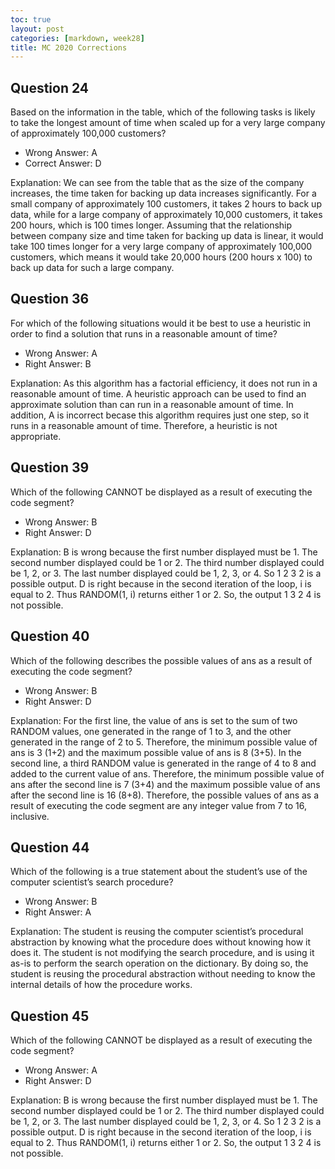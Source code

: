 ```yaml
---
toc: true
layout: post
categories: [markdown, week28]
title: MC 2020 Corrections
---
```


## Question 24
Based on the information in the table, which of the following tasks is likely to take the longest amount of time when scaled up for a very large company of approximately 100,000 customers?
- Wrong Answer: A
- Correct Answer: D

Explanation: We can see from the table that as the size of the company increases, the time taken for backing up data increases significantly. For a small company of approximately 100 customers, it takes 2 hours to back up data, while for a large company of approximately 10,000 customers, it takes 200 hours, which is 100 times longer. Assuming that the relationship between company size and time taken for backing up data is linear, it would take 100 times longer for a very large company of approximately 100,000 customers, which means it would take 20,000 hours (200 hours x 100) to back up data for such a large company.

## Question 36
For which of the following situations would it be best to use a heuristic in order to find a solution that runs in a reasonable amount of time?
- Wrong Answer: A
- Right Answer: B

Explanation: As this algorithm has a factorial efficiency, it does not run in a reasonable amount of time. A heuristic approach can be used to find an approximate solution than can run in a reasonable amount of time. In addition, A is incorrect becase this algorithm requires just one step, so it runs in a reasonable amount of time. Therefore, a heuristic is not appropriate.

## Question 39
Which of the following CANNOT be displayed as a result of executing the code segment?
- Wrong Answer: B
- Right Answer: D

Explanation: B is wrong because the first number displayed must be 1. The second number displayed could be 1 or 2. The third number displayed could be 1, 2, or 3. The last number displayed could be 1, 2, 3, or 4. So 1 2 3 2 is a possible output. D is right because in the second iteration of the loop, i is equal to 2. Thus RANDOM(1, i) returns either 1 or 2. So, the output 1 3 2 4 is not possible.

## Question 40
Which of the following describes the possible values of ans as a result of executing the code segment?
- Wrong Answer: B
- Right Answer: D

Explanation: For the first line, the value of ans is set to the sum of two RANDOM values, one generated in the range of 1 to 3, and the other generated in the range of 2 to 5. Therefore, the minimum possible value of ans is 3 (1+2) and the maximum possible value of ans is 8 (3+5). In the second line, a third RANDOM value is generated in the range of 4 to 8 and added to the current value of ans. Therefore, the minimum possible value of ans after the second line is 7 (3+4) and the maximum possible value of ans after the second line is 16 (8+8). Therefore, the possible values of ans as a result of executing the code segment are any integer value from 7 to 16, inclusive.

## Question 44
Which of the following is a true statement about the student’s use of the computer scientist’s search procedure?
- Wrong Answer: B
- Right Answer: A

Explanation: The student is reusing the computer scientist’s procedural abstraction by knowing what the procedure does without knowing how it does it. The student is not modifying the search procedure, and is using it as-is to perform the search operation on the dictionary. By doing so, the student is reusing the procedural abstraction without needing to know the internal details of how the procedure works.

## Question 45
Which of the following CANNOT be displayed as a result of executing the code segment?
- Wrong Answer: A
- Right Answer: D

Explanation: B is wrong because the first number displayed must be 1. The second number displayed could be 1 or 2. The third number displayed could be 1, 2, or 3. The last number displayed could be 1, 2, 3, or 4. So 1 2 3 2 is a possible output. D is right because in the second iteration of the loop, i is equal to 2. Thus RANDOM(1, i) returns either 1 or 2. So, the output 1 3 2 4 is not possible.

